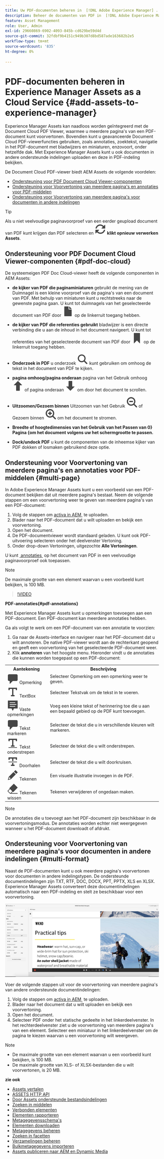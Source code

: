 ```yaml
---
title: Uw PDF-documenten beheren in  [!DNL Adobe Experience Manager] .
description: Beheer de documenten van PDF in  [!DNL Adobe Experience Manager]  als a  [!DNL Cloud Service].
feature: Asset Management
role: User, Admin
exl-id: 29660869-6902-4093-845b-cd629be59d4d
source-git-commit: 32fdbf9b4151c949b307d8bd587ade163682b2e5
workflow-type: tm+mt
source-wordcount: '835'
ht-degree: 0%

---
```


# PDF-documenten beheren in Experience Manager Assets as a Cloud Service {#add-assets-to-experience-manager}

Experience Manager Assets kan naadloos worden geïntegreerd met de Document Cloud PDF Viewer, waarmee u meerdere pagina&#39;s van een PDF-document kunt voorvertonen. Bovendien kunt u geavanceerde Document Cloud PDF-viewerfuncties gebruiken, zoals annotaties, zoektekst, navigatie in het PDF-document met bladwijzers en miniaturen, enzovoort, onder hetzelfde dak. Met Experience Manager Assets kunt u ook documenten in andere ondersteunde indelingen uploaden en deze in PDF-indeling bekijken.

De Document Cloud PDF-viewer biedt AEM Assets de volgende voordelen:

* [Ondersteuning voor PDF Document Cloud Viewer-componenten](#pdf-doc-cloud)
* [Ondersteuning voor Voorvertoning van meerdere pagina&#39;s en annotaties voor PDF-middelen](#multi-page)
* [Ondersteuning voor Voorvertoning van meerdere pagina&#39;s voor documenten in andere indelingen](#multi-format)

>[!TIP]
>
> Als u niet veelvoudige paginavoorproef van een eerder geupload document van PDF kunt krijgen dan PDF selecteren en ![&#x200B; &#x200B;](/help/assets/assets/Reprocess.svg) **klikt opnieuw verwerken Assets**.

## Ondersteuning voor PDF Document Cloud Viewer-componenten {#pdf-doc-cloud}

De systeemeigen PDF Doc Cloud-viewer heeft de volgende componenten in AEM Assets:

* **de kijker van PDF die paginaminiaturen** gebruikt de mening van de Duimnagel is een kleine voorproef van de pagina&#39;s van een document van PDF. Met behulp van miniaturen kunt u rechtstreeks naar de gewenste pagina gaan. U kunt tot duimnagels van het geselecteerde document van PDF door ![&#x200B; duimnagel &#x200B;](/help/assets/assets/thumbnail.svg) op de linkerruit toegang hebben.

* **de kijker van PDF die referenties gebruikt** bladwijzer is een directe verbinding die u aan de inhoud in het document navigeert. U kunt tot referenties van het geselecteerde document van PDF door ![&#x200B; referentie &#x200B;](/help/assets/assets/bookmark.svg) op de linkerruit toegang hebben.

* **Onderzoek in PDF** u onderzoek ![&#x200B; &#x200B;](/help/assets/assets/Search.svg) kunt gebruiken om omhoog de tekst in het document van PDF te kijken.

* **pagina omhoog/pagina onderaan** pagina van het Gebruik omhoog ![&#x200B; pagina &#x200B;](/help/assets/assets/ArrowUp.svg) of pagina onderaan ![&#x200B; pagina neer &#x200B;](/help/assets/assets/ArrowDown.svg) om door het document te scrollen.

* **Uitzoomen/Gezoem binnen** Uitzoomen van het Gebruik ![&#x200B; Uitzoomen &#x200B;](/help/assets/assets/Zoom-out.svg) of Gezoem binnen ![&#x200B; Gezoem binnen &#x200B;](/help/assets/assets/zoom-in.svg) om het document te stromen.

* **Breedte of hoogtedimensies van het Gebruik van het Passen van 0&rbrace; Pagina &lbrace;om het document volgens uw het schermgrootte te passen.**

* **Dock/undock PDF** u kunt de componenten van de inheemse kijker van PDF dokken of losmaken gebruikend deze optie.

## Ondersteuning voor Voorvertoning van meerdere pagina&#39;s en annotaties voor PDF-middelen {#multi-page}

In Adobe Experience Manager Assets kunt u een voorbeeld van een PDF-document bekijken dat uit meerdere pagina&#39;s bestaat. Neem de volgende stappen om een voorvertoning weer te geven van meerdere pagina&#39;s van een PDF-document:

1. Volg de stappen om [&#x200B; activa in AEM &#x200B;](https://experienceleague.adobe.com/docs/experience-manager-cloud-service/content/assets/manage/add-assets.html?lang=nl-NL) te uploaden.
1. Blader naar het PDF-document dat u wilt uploaden en bekijk een voorvertoning.
1. Open het document.
1. De PDF-documentviewer wordt standaard geladen. U kunt ook PDF-uitvoering selecteren onder het deelvenster Vertoning.
1. Onder drop-down Vertoningen, uitgezochte **Alle Vertoningen**.

U kunt [&#x200B; annotaties &#x200B;](#pdf-annotations) op het document van PDF in een veelvoudige paginavoorproef ook toepassen.

>[!NOTE]
>
> De maximale grootte van een element waarvan u een voorbeeld kunt bekijken, is 100 MB.

>[!VIDEO](https://video.tv.adobe.com/v/3409355)

<!--
![Multi-page Preview](/help/assets/assets/multi-page.png)
-->

**PDF-annotaties{#pdf-annotations}**

Met Experience Manager Assets kunt u opmerkingen toevoegen aan een PDF-document. Een PDF-document kan meerdere annotaties hebben.

Ga als volgt te werk om een PDF-document van een annotatie te voorzien:

1. Ga naar de Assets-interface en navigeer naar het PDF-document dat u wilt annoteren. De native PDF-viewer wordt aan de rechterkant geopend en geeft een voorvertoning van het geselecteerde PDF-document weer.
1. Klik **annoteren** van het hoogste menu.
Hieronder vindt u de annotaties die kunnen worden toegepast op een PDF-document:

<table>
        <tr>
             <th> Aantekening </th>
            <th> Beschrijving </th>
        </tr>
        <tr>
           <td> <img src="/help/assets/assets/Comment.svg"> Opmerking </td>
            <td> Selecteer Opmerking om een opmerking weer te geven. </td>
        </tr>
        <tr>
            <td> <img src="/help/assets/assets/Text.svg"> TextBox </td>
            <td> Selecteer Tekstvak om de tekst in te voeren. </td>
        </tr>
        <tr>
            <td> <img src="/help/assets/assets/Note.svg"> Vaste opmerkingen </td>
            <td> Voeg een kleine tekst of herinnering toe die u aan een bepaald gebied op de PDF kunt toevoegen. </td>
        </tr>
        <tr>
            <td> <img src="/help/assets/assets/Comment.svg"> Tekst markeren </td>
            <td> Selecteer de tekst die u in verschillende kleuren wilt markeren. </td>
        </tr>
        <tr>
            <td> <img src="/help/assets/assets/TextUnderline.svg"> Tekst onderstrepen </td>
            <td> Selecteer de tekst die u wilt onderstrepen. </td>
        </tr>
        <tr>
            <td> <img src="/help/assets/assets/TextStrikethrough.svg"> Doorhalen </td>
            <td> Selecteer de tekst die u wilt doorkruisen. </td>
        </tr>
        <tr>
            <td> <img src="/help/assets/assets/Draw.svg"> Tekenen </td>
            <td> Een visuele illustratie invoegen in de PDF. </td>
        </tr>
        <tr>
            <td> <img src="/help/assets/assets/Erase.svg"> Tekenen wissen </td>
             <td> Tekenen verwijderen of ongedaan maken. </td>
        </tr>
    </table>

>[!NOTE]
>
>De annotaties die u toevoegt aan het PDF-document zijn beschikbaar in de voorvertoningsmodus. De annotaties worden echter niet weergegeven wanneer u het PDF-document downloadt of afdrukt.

## Ondersteuning voor Voorvertoning van meerdere pagina&#39;s voor documenten in andere indelingen {#multi-format}

Naast de PDF-documenten kunt u ook meerdere pagina&#39;s voorvertonen voor documenten in andere indelingstypen. De ondersteunde documentindelingen zijn TXT, RTF, DOC, DOCX, PPT, PPTX, XLS en XLSX. Experience Manager Assets converteert deze documentindelingen automatisch naar een PDF-indeling en stelt ze beschikbaar voor een voorvertoning.

![&#x200B; Multi-pageVoorproef van Documenten in Andere Formaten &#x200B;](/help/assets/assets/multi-page-other-formats.png)

Voer de volgende stappen uit voor de voorvertoning van meerdere pagina&#39;s van andere ondersteunde documentindelingen:

1. Volg de stappen om [&#x200B; activa in AEM &#x200B;](https://experienceleague.adobe.com/docs/experience-manager-cloud-service/content/assets/manage/add-assets.html?lang=nl-NL) te uploaden.
1. Blader naar het document dat u wilt uploaden en bekijk een voorvertoning.
1. Open het document.
1. Selecteer PDF onder het statische gedeelte in het linkerdeelvenster. In het rechterdeelvenster ziet u de voorvertoning van meerdere pagina&#39;s van een element. Selecteer een miniatuur in het linkerdeelvenster om de pagina te kiezen waarvan u een voorvertoning wilt weergeven.

>[!NOTE]
>
> * De maximale grootte van een element waarvan u een voorbeeld kunt bekijken, is 100 MB.
> * De maximale grootte van XLS- of XLSX-bestanden die u wilt voorvertonen, is 20 MB.

**zie ook**

* [Assets vertalen](translate-assets.md)
* [ASSETS HTTP API](mac-api-assets.md)
* [Door Assets ondersteunde bestandsindelingen](file-format-support.md)
* [Zoeken in middelen](search-assets.md)
* [Verbonden elementen](use-assets-across-connected-assets-instances.md)
* [Elementen rapporteren](asset-reports.md)
* [Metagegevensschema&#39;s](metadata-schemas.md)
* [Elementen downloaden](download-assets-from-aem.md)
* [Metagegevens beheren](manage-metadata.md)
* [Zoeken in facetten](search-facets.md)
* [Verzamelingen beheren](manage-collections.md)
* [Bulkmetagegevens importeren](metadata-import-export.md)
* [Assets publiceren naar AEM en Dynamic Media](/help/assets/publish-assets-to-aem-and-dm.md)
